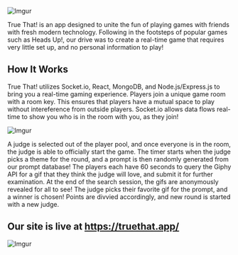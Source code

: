 ![Imgur](https://i.imgur.com/1jGo96l.png)

True That! is an app designed to unite the fun of playing games with friends with fresh modern technology. Following in the footsteps of popular games such as Heads Up!, our drive was to create a real-time game that requires very little set up, and no personal information to play! 

## How It Works

True That! utilizes Socket.io, React, MongoDB, and Node.js/Express.js to bring you a real-time gaming experience. Players join a unique game room with a room key. This ensures that players have a mutual space to play without intereference from outside players. Socket.io allows data flows real-time to show you who is in the room with you, as they join!

![Imgur](https://i.imgur.com/EYl1IVk.jpg)

A judge is selected out of the player pool, and once everyone is in the room, the judge is able to officially start the game. The timer starts when the judge picks a theme for the round, and a prompt is then randomly generated from our prompt database! The players each have 60 seconds to query the Giphy API for a gif that they think the judge will love, and submit it for further examination. At the end of the search session, the gifs are anonymously revealed for all to see! The judge picks their favorite gif for the prompt, and a winner is chosen! Points are divvied accordingly, and new round is started with a new judge.

## Our site is live at https://truethat.app/

![Imgur](https://i.imgur.com/SQIWjhw.png)
